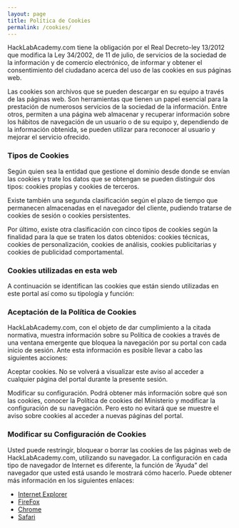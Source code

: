 ```yaml
---
layout: page
title: Política de Cookies
permalink: /cookies/
---
```

<div class="page-content wc-container">

<p class="texto">HackLabAcademy.com tiene la obligación por el Real Decreto-ley 13/2012 que modifica la Ley 34/2002, de 11 de julio, de servicios de la sociedad de la información y de comercio electrónico, de informar y obtener el consentimiento del ciudadano acerca del uso de las cookies en sus páginas web.</p>
<p class="texto">
Las cookies son archivos que se pueden descargar en su equipo a través de las páginas web. Son herramientas que tienen un papel esencial para la prestación de numerosos servicios de la sociedad de la información. Entre otros, permiten a una página web almacenar y recuperar información sobre los hábitos de navegación de un usuario o de su equipo y, dependiendo de la información obtenida, se pueden utilizar para reconocer al usuario y mejorar el servicio ofrecido.</p>

<h3>Tipos de Cookies</h3>

<p class="texto">Según quien sea la entidad que gestione el dominio desde donde se envían las cookies y trate los datos que se obtengan se pueden distinguir dos tipos: cookies propias y cookies de terceros.</p>
<p class="texto">Existe también una segunda clasificación según el plazo de tiempo que permanecen almacenadas en el navegador del cliente, pudiendo tratarse de cookies de sesión o cookies persistentes.</p>
<p class="texto">Por último, existe otra clasificación con cinco tipos de cookies según la finalidad para la que se traten los datos obtenidos: cookies técnicas, cookies de personalización, cookies de análisis, cookies publicitarias y cookies de publicidad comportamental.</p>
<h3>Cookies utilizadas en esta web</h3>

<p class="texto">A continuación se identifican las cookies que están siendo utilizadas en este portal así como su tipología y función:</p>

<h3>Aceptación de la Política de Cookies</h3>

<p class="texto">HackLabAcademy.com, con el objeto de dar cumplimiento a la citada normativa, muestra información sobre su Política de cookies a través de una ventana emergente que bloquea la navegación por su portal con cada inicio de sesión. Ante esta información es posible llevar a cabo las siguientes acciones:</p>

<p class="texto">Aceptar cookies. No se volverá a visualizar este aviso al acceder a cualquier página del portal durante la presente sesión.</p>

<p class="texto">Modificar su configuración. Podrá obtener más información sobre qué son las cookies, conocer la Política de cookies del Ministerio y modificar la configuración de su navegación. Pero esto no evitará que se muestre el aviso sobre cookies al acceder a nuevas páginas del portal.</p>


<h3>Modificar su Configuración de Cookies</h3>

<p class="texto">Usted puede restringir, bloquear o borrar las cookies de las páginas web de HackLabAcademy.com, utilizando su navegador. La configuración en cada tipo de navegador de Internet es diferente, la función de ‘Ayuda” del navegador que usted está usando le mostrará cómo hacerlo. Puede obtener más información en los siguientes enlaces:</p>
<ul>
<li><a href="http://windows.microsoft.com/es-xl/internet-explorer/delete-manage-cookies#ie=ie-10" target="_blank">Internet Explorer</a></li>
<li><a href="https://support.mozilla.org/es/kb/Borrar%20cookies" target="_blank">FireFox</a></li>
<li><a href="https://support.google.com/chrome/answer/95647?hl=es" target="_blank">Chrome</a></li>
<li><a href="http://www.apple.com/es/privacy/use-of-cookies/" target="_blank">Safari</a></li>

</ul>
</div>